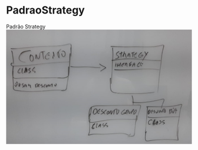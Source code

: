 # PadraoStrategy
Padrão Strategy
![PadraoStrategy](https://github.com/EduardoPortoBaltazar/PadraoStrategy/blob/main/Assets/DiagramaStrategy.PNG)
